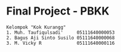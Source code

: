 # Final Project - PBKK

```
Kelompok "Kok Kurangg"
1. Muh. Taufiqulsadi'     05111640000053
2. Bagus Aji Sinto Susilo 05111640000068
3. M. Vicky R             05111640000116
```

